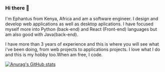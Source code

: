 ### Hi there 👋

I'm Ephantus from Kenya, Africa and am a software engineer. I design and develop web applications as well as desktop aplications. I have focused myself more into Python (back-end) and React (Front-end) languages but am also good with Java(back-end).

I have more than 3 years of experience and this is where you will see what i've been doing, from web projects to applications projects. I love what I do and this is my hobby too.When am free, I code.

[![Anurag's GitHub stats](https://github-readme-stats.vercel.app/api?username=Ephantus)](https://github.com/anuraghazra/github-readme-stats)

